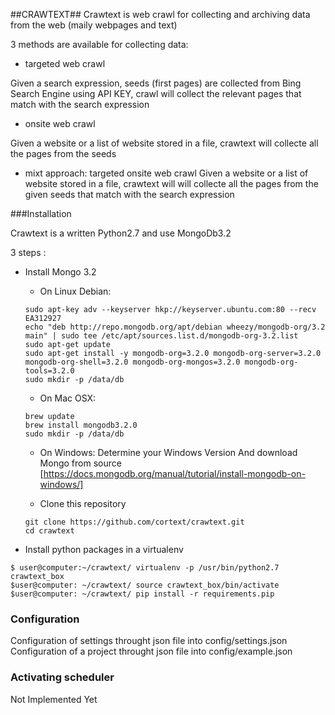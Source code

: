 ##CRAWTEXT##
Crawtext is web crawl for collecting and archiving data from the web (maily webpages and text)

3 methods are available for collecting data:
* targeted web crawl 

Given a search expression, seeds (first pages) are collected 
from Bing Search Engine using API KEY, crawl will collect the relevant pages 
that match with the search expression

* onsite web crawl

Given a website or a list of website stored in a file, crawtext 
will collecte all the pages from the seeds

* mixt approach: targeted onsite web crawl
Given a website or a list of website stored in a file, 
crawtext will will collecte all the pages from the given seeds
that match with the search expression


###Installation

Crawtext is a written Python2.7 and use MongoDb3.2

3 steps :

* Install Mongo 3.2

    * On Linux Debian:
    ```
    sudo apt-key adv --keyserver hkp://keyserver.ubuntu.com:80 --recv EA312927
    echo "deb http://repo.mongodb.org/apt/debian wheezy/mongodb-org/3.2 main" | sudo tee /etc/apt/sources.list.d/mongodb-org-3.2.list
    sudo apt-get update
    sudo apt-get install -y mongodb-org=3.2.0 mongodb-org-server=3.2.0 mongodb-org-shell=3.2.0 mongodb-org-mongos=3.2.0 mongodb-org-tools=3.2.0
    sudo mkdir -p /data/db
    ```

    * On Mac OSX:
    ```
    brew update
    brew install mongodb3.2.0
    sudo mkdir -p /data/db
    ```

    * On Windows:
    Determine your Windows Version
    And download Mongo from source
    [https://docs.mongodb.org/manual/tutorial/install-mongodb-on-windows/]


    * Clone this repository
    ```
    git clone https://github.com/cortext/crawtext.git
    cd crawtext

    ```

* Install python packages in a virtualenv
```
$ user@computer:~/crawtext/ virtualenv -p /usr/bin/python2.7 crawtext_box
$user@computer: ~/crawtext/ source crawtext_box/bin/activate
$user@computer: ~/crawtext/ pip install -r requirements.pip

```

### Configuration

Configuration of settings throught json file into config/settings.json
Configuration of a project throught json file into config/example.json


### Activating scheduler

Not Implemented Yet

